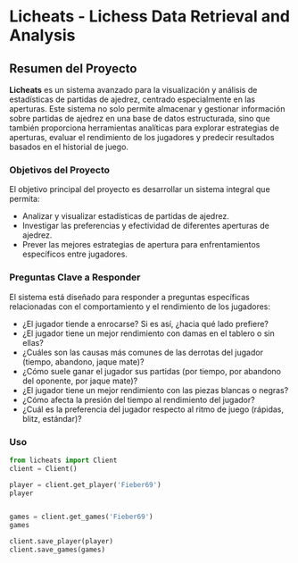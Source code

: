 # Licheats - Lichess Data Retrieval and Analysis

## Resumen del Proyecto

**Licheats** es un sistema avanzado para la visualización y análisis de estadísticas de partidas de ajedrez, centrado especialmente en las aperturas. Este sistema no solo permite almacenar y gestionar información sobre partidas de ajedrez en una base de datos estructurada, sino que también proporciona herramientas analíticas para explorar estrategias de aperturas, evaluar el rendimiento de los jugadores y predecir resultados basados en el historial de juego.

### Objetivos del Proyecto

El objetivo principal del proyecto es desarrollar un sistema integral que permita:
- Analizar y visualizar estadísticas de partidas de ajedrez.
- Investigar las preferencias y efectividad de diferentes aperturas de ajedrez.
- Prever las mejores estrategias de apertura para enfrentamientos específicos entre jugadores.

### Preguntas Clave a Responder

El sistema está diseñado para responder a preguntas específicas relacionadas con el comportamiento y el rendimiento de los jugadores:
- ¿El jugador tiende a enrocarse? Si es así, ¿hacia qué lado prefiere?
- ¿El jugador tiene un mejor rendimiento con damas en el tablero o sin ellas?
- ¿Cuáles son las causas más comunes de las derrotas del jugador (tiempo, abandono, jaque mate)?
- ¿Cómo suele ganar el jugador sus partidas (por tiempo, por abandono del oponente, por jaque mate)?
- ¿El jugador tiene un mejor rendimiento con las piezas blancas o negras?
- ¿Cómo afecta la presión del tiempo al rendimiento del jugador?
- ¿Cuál es la preferencia del jugador respecto al ritmo de juego (rápidas, blitz, estándar)?


### Uso

```python
from licheats import Client
client = Client()

player = client.get_player('Fieber69')
player


games = client.get_games('Fieber69')
games

client.save_player(player)
client.save_games(games)
``````